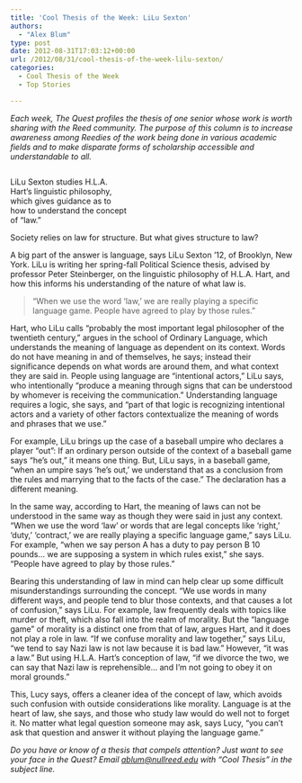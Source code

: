 ```yaml
---
title: 'Cool Thesis of the Week: LiLu Sexton'
authors: 
  - "Alex Blum"
type: post
date: 2012-08-31T17:03:12+00:00
url: /2012/08/31/cool-thesis-of-the-week-lilu-sexton/
categories:
  - Cool Thesis of the Week
  - Top Stories

---
```

_Each week, The Quest profiles the thesis of one senior whose work is worth sharing with the Reed community. The purpose of this column is to increase awareness among Reedies of the work being done in various academic fields and to make disparate forms of scholarship accessible and understandable to all._

<div style="width: 209px" class="wp-caption alignright">
  <a href="http://www.reedquest.org/2012/08/cool-thesis-of-the-week-lilu-sexton/r1025090/" rel="attachment wp-att-1547"><img class="size-medium wp-image-1547" title="LiLu" src="https://i0.wp.com/www.reedquest.org/wp-content/uploads/2012/08/R1025090-199x300.jpeg?resize=199%2C300" alt="" data-recalc-dims="1" /></a>
  
  <p class="wp-caption-text">
    LiLu Sexton studies H.L.A. Hart&#8217;s linguistic philosophy, which gives guidance as to how to understand the concept of “law.”
  </p>
</div>

<div>
</div>

Society relies on law for structure. But what gives structure to law?

A big part of the answer is language, says LiLu Sexton &#8217;12, of Brooklyn, New York. LiLu is writing her spring-fall Political Science thesis, advised by professor Peter Steinberger, on the linguistic philosophy of H.L.A. Hart, and how this informs his understanding of the nature of what law is.

> “When we use the word &#8216;law,&#8217; we are really playing a specific language game. People have agreed to play by those rules.”

Hart, who LiLu calls “probably the most important legal philosopher of the twentieth century,” argues in the school of Ordinary Language, which understands the meaning of language as dependent on its context. Words do not have meaning in and of themselves, he says; instead their significance depends on what words are around them, and what context they are said in. People using language are “intentional actors,” LiLu says, who intentionally “produce a meaning through signs that can be understood by whomever is receiving the communication.” Understanding language requires a logic, she says, and “part of that logic is recognizing intentional actors and a variety of other factors contextualize the meaning of words and phrases that we use.”

For example, LiLu brings up the case of a baseball umpire who declares a player “out”: If an ordinary person outside of the context of a baseball game says “he&#8217;s out,” it means one thing. But, LiLu says, in a baseball game, “when an umpire says &#8216;he&#8217;s out,&#8217; we understand that as a conclusion from the rules and marrying that to the facts of the case.” The declaration has a different meaning.

In the same way, according to Hart, the meaning of laws can not be understood in the same way as though they were said in just any context. “When we use the word &#8216;law&#8217; or words that are legal concepts like &#8216;right,&#8217; &#8216;duty,&#8217; &#8216;contract,&#8217; we are really playing a specific language game,” says LiLu. For example, “when we say person A has a duty to pay person B 10 pounds&#8230; we are supposing a system in which rules exist,” she says. “People have agreed to play by those rules.”

Bearing this understanding of law in mind can help clear up some difficult misunderstandings surrounding the concept. “We use words in many different ways, and people tend to blur those contexts, and that causes a lot of confusion,” says LiLu. For example, law frequently deals with topics like murder or theft, which also fall into the realm of morality. But the “language game” of morality is a distinct one from that of law, argues Hart, and it does not play a role in law. “If we confuse morality and law together,” says LiLu, “we tend to say Nazi law is not law because it is bad law.” However, “it was a law.” But using H.L.A. Hart&#8217;s conception of law, “if we divorce the two, we can say that Nazi law is reprehensible&#8230; and I&#8217;m not going to obey it on moral grounds.”

This, Lucy says, offers a cleaner idea of the concept of law, which avoids such confusion with outside considerations like morality. Language is at the heart of law, she says, and those who study law would do well not to forget it. No matter what legal question someone may ask, says Lucy, “you can&#8217;t ask that question and answer it without playing the language game.”

_Do you have or know of a thesis that compels attention? Just want to see your face in the Quest? Email [&#x61;&#x62;&#x6c;&#x75;&#x6d;&#x40;<span class="oe_displaynone">null</span>&#x72;&#x65;&#x65;&#x64;&#x2e;&#x65;&#x64;&#x75;][1] with “Cool Thesis” in the subject line._

 [1]: mailto:&#x61;&#x62;&#x6c;&#x75;&#x6d;&#x40;&#x72;&#x65;&#x65;&#x64;&#x2e;&#x65;&#x64;&#x75;